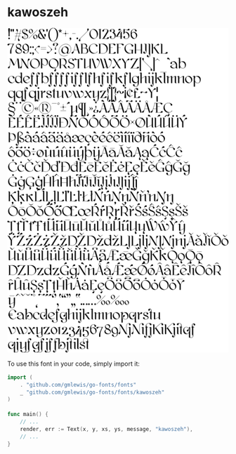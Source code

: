 # kawoszeh

![kawoszeh](kawoszeh.png)

To use this font in your code, simply import it:

```go
import (
	. "github.com/gmlewis/go-fonts/fonts"
	_ "github.com/gmlewis/go-fonts/fonts/kawoszeh"
)

func main() {
	// ...
	render, err := Text(x, y, xs, ys, message, "kawoszeh"),
	// ...
}
```
